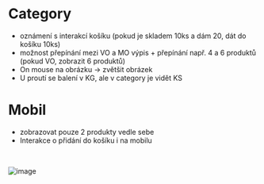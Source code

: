 # Category
- oznámení s interakcí košíku (pokud je skladem 10ks a dám 20, dát do košíku 10ks)
- možnost přepínání mezi VO a MO výpis + přepínání např. 4 a 6 produktů (pokud VO, zobrazit 6 produktů)
- On mouse na obrázku -> zvětšit obrázek
- U proutí se balení v KG, ale v category je vidět KS

# Mobil
- zobrazovat pouze 2 produkty vedle sebe
- Interakce o přidání do košíku i na mobilu
<br>

![image](https://github.com/xxsykzxx/E-Shop-V2/assets/59166385/6c69e7bc-cf0c-449e-b80b-47b4db3caaa5)

